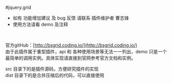 #jquery.grid
* 如有 功能增加建议 及 bug 反馈 请联系 插件维护者 曹志锋  
* 使用方法请看 demo 及注释

<br />

官方gitHub：[http://bsgrid.coding.io/](http://bsgrid.coding.io/)
<br />
由于此插件属于重型插件，api 和 各种使用场景等无法一一列出，demo 只是一个最简单的调用实例。具体实现请直接到官网参考官方文档和实例。

src 目录下的是插件源码，方便研究插件的实现  
dist 目录下的是合并压缩后的代码，可以直接使用
